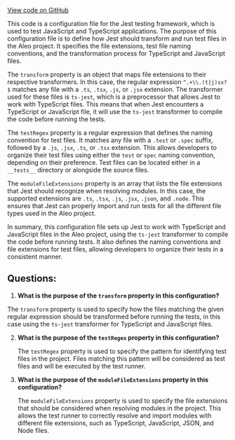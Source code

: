 [View code on GitHub](https://github.com/AleoHQ/aleo/sdk/jest-config.json)

This code is a configuration file for the Jest testing framework, which is used to test JavaScript and TypeScript applications. The purpose of this configuration file is to define how Jest should transform and run test files in the Aleo project. It specifies the file extensions, test file naming conventions, and the transformation process for TypeScript and JavaScript files.

The `transform` property is an object that maps file extensions to their respective transformers. In this case, the regular expression `^.+\\.(t|j)sx?$` matches any file with a `.ts`, `.tsx`, `.js`, or `.jsx` extension. The transformer used for these files is `ts-jest`, which is a preprocessor that allows Jest to work with TypeScript files. This means that when Jest encounters a TypeScript or JavaScript file, it will use the `ts-jest` transformer to compile the code before running the tests.

The `testRegex` property is a regular expression that defines the naming convention for test files. It matches any file with a `.test` or `.spec` suffix, followed by a `.js`, `.jsx`, `.ts`, or `.tsx` extension. This allows developers to organize their test files using either the `test` or `spec` naming convention, depending on their preference. Test files can be located either in a `__tests__` directory or alongside the source files.

The `moduleFileExtensions` property is an array that lists the file extensions that Jest should recognize when resolving modules. In this case, the supported extensions are `.ts`, `.tsx`, `.js`, `.jsx`, `.json`, and `.node`. This ensures that Jest can properly import and run tests for all the different file types used in the Aleo project.

In summary, this configuration file sets up Jest to work with TypeScript and JavaScript files in the Aleo project, using the `ts-jest` transformer to compile the code before running tests. It also defines the naming conventions and file extensions for test files, allowing developers to organize their tests in a consistent manner.
## Questions: 
 1. **What is the purpose of the `transform` property in this configuration?**

   The `transform` property is used to specify how the files matching the given regular expression should be transformed before running the tests, in this case using the `ts-jest` transformer for TypeScript and JavaScript files.

2. **What is the purpose of the `testRegex` property in this configuration?**

   The `testRegex` property is used to specify the pattern for identifying test files in the project. Files matching this pattern will be considered as test files and will be executed by the test runner.

3. **What is the purpose of the `moduleFileExtensions` property in this configuration?**

   The `moduleFileExtensions` property is used to specify the file extensions that should be considered when resolving modules in the project. This allows the test runner to correctly resolve and import modules with different file extensions, such as TypeScript, JavaScript, JSON, and Node files.